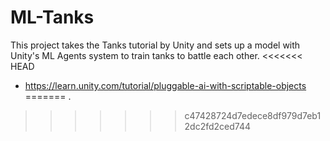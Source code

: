 # ML-Tanks

This project takes the Tanks tutorial by Unity and sets up a model with Unity's ML Agents system to train tanks to battle each other.
<<<<<<< HEAD


* https://learn.unity.com/tutorial/pluggable-ai-with-scriptable-objects
=======
.
>>>>>>> c47428724d7edece8df979d7eb12dc2fd2ced744
